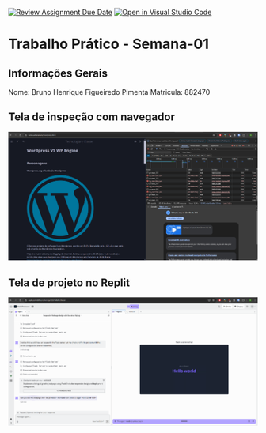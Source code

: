 [![Review Assignment Due Date](https://classroom.github.com/assets/deadline-readme-button-22041afd0340ce965d47ae6ef1cefeee28c7c493a6346c4f15d667ab976d596c.svg)](https://classroom.github.com/a/SEqSgEYu)
[![Open in Visual Studio Code](https://classroom.github.com/assets/open-in-vscode-2e0aaae1b6195c2367325f4f02e2d04e9abb55f0b24a779b69b11b9e10269abc.svg)](https://classroom.github.com/online_ide?assignment_repo_id=18354319&assignment_repo_type=AssignmentRepo)
# Trabalho Prático - Semana-01

## Informações Gerais
Nome: Bruno Henrique Figueiredo Pimenta
Matricula: 882470

## Tela de inspeção com navegador
![alt text](printResultado.png)

## Tela de projeto no Replit

![alt text](printhelloworldreplit.png)